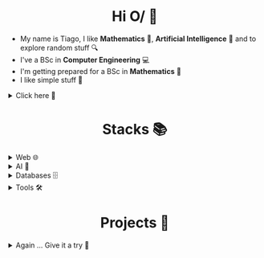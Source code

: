 <h1 align="center">Hi O/ 👋</h1>

* My name is Tiago, I like **Mathematics** 📐, **Artificial Intelligence** 🤖 and to explore random stuff 🔍
* I've a BSc in **Computer Engineering** 💻
* I'm getting prepared for a BSc in **Mathematics** 🧮
* I like simple stuff 🧘

<details>
<summary>Click here 🔽</summary>
<br>
Give it a try: <a href="https://tiago-martins.netlify.app/about" target="_blank" rel="noopener noreferrer">tiago-martins.netlify.app/about</a>
</details>


<h1 align="center">Stacks 📚</h1>

<details>
<summary>Web 🌐</summary>
<br>
 
 * Angular 📐
 * Spring Boot 🌱
 * Node/Express 🚀
   
</details>

<details>
<summary>AI 🧠</summary>
<br>
 
 * TensorFlow 🔢
 * PyTorch 🔥
 * Pandas 🐼

</details>


<details>
<summary>Databases 🗄️</summary>
<br>
 
 * MongoDB 🍃
 * MySQL 🐬

</details>

<details>
<summary>Tools 🛠️</summary>
<br>
 
 * Docker 🐳

</details>

<h1 align="center">Projects 💼</h1>
<details>
<summary>Again ... Give it a try 🔽</summary>
<br>
 <a href="https://tiago-martins.netlify.app/" target="_blank" rel="noopener noreferrer">tiago-martins.netlify.app</a>
</details>
